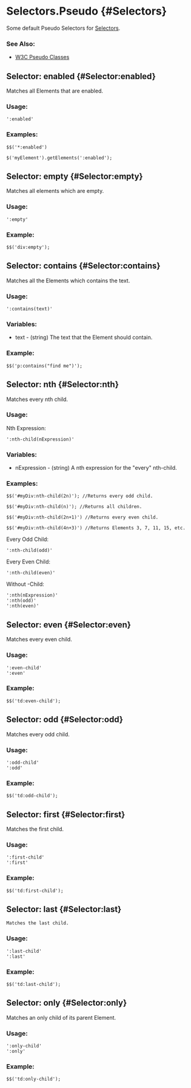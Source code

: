 Selectors.Pseudo {#Selectors}
=============================

Some default Pseudo Selectors for [Selectors][].

### See Also:

- [W3C Pseudo Classes](http://www.w3.org/TR/2005/WD-css3-selectors-20051215/#pseudo-classes)


Selector: enabled {#Selector:enabled}
-------------------------------------

Matches all Elements that are enabled.

### Usage:

	':enabled'

### Examples:

	$$('*:enabled')

	$('myElement').getElements(':enabled');

Selector: empty {#Selector:empty}
---------------------------------

Matches all elements which are empty.

### Usage:

	':empty'

### Example:

	$$('div:empty');

Selector: contains {#Selector:contains}
---------------------------------------

Matches all the Elements which contains the text.

### Usage:

	':contains(text)'

### Variables:

* text - (string) The text that the Element should contain.

### Example:

	$$('p:contains("find me")');


Selector: nth {#Selector:nth}
-----------------------------

Matches every nth child.

### Usage:

Nth Expression:

	':nth-child(nExpression)'

### Variables:

* nExpression - (string) A nth expression for the "every" nth-child.

### Examples:

	$$('#myDiv:nth-child(2n)'); //Returns every odd child.

	$$('#myDiv:nth-child(n)'); //Returns all children.

	$$('#myDiv:nth-child(2n+1)') //Returns every even child.

	$$('#myDiv:nth-child(4n+3)') //Returns Elements 3, 7, 11, 15, etc.


Every Odd Child:

	':nth-child(odd)'

Every Even Child:

	':nth-child(even)'

Without -Child:

	':nth(nExpression)'
	':nth(odd)'
	':nth(even)'

Selector: even {#Selector:even}
-------------------------------

Matches every even child.

### Usage:

	':even-child'
	':even'

### Example:

	$$('td:even-child');

Selector: odd {#Selector:odd}
-----------------------------

Matches every odd child.

### Usage:

	':odd-child'
	':odd'

### Example:

	$$('td:odd-child');

Selector: first {#Selector:first}
---------------------------------

Matches the first child.

### Usage:

	':first-child'
	':first'

### Example:

	$$('td:first-child');


Selector: last {#Selector:last}
-------------------------------

	Matches the last child.

### Usage:

	':last-child'
	':last'

### Example:

	$$('td:last-child');


Selector: only {#Selector:only}
-------------------------------

Matches an only child of its parent Element.

### Usage:

	':only-child'
	':only'

### Example:

	$$('td:only-child');



[Element]: /Element/Element
[Selectors]: /Selectors/Selectors